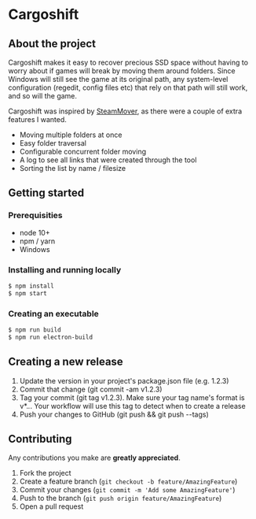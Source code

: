 # Cargoshift

## About the project

Cargoshift makes it easy to recover precious SSD space without having to worry about if games will break by moving them around folders. Since Windows will still see the game at its original path, any system-level configuration (regedit, config files etc) that rely on that path will still work, and so will the game.

Cargoshift was inspired by [SteamMover](https://www.traynier.com/software/steammover), as there were a couple of extra features I wanted.

* Moving multiple folders at once
* Easy folder traversal
* Configurable concurrent folder moving
* A log to see all links that were created through the tool
* Sorting the list by name / filesize

## Getting started

### Prerequisities

* node 10+
* npm / yarn
* Windows

### Installing and running locally

```sh
$ npm install
$ npm start
```

### Creating an executable

```sh
$ npm run build
$ npm run electron-build
```

## Creating a new release

1. Update the version in your project's package.json file (e.g. 1.2.3)
2. Commit that change (git commit -am v1.2.3)
3. Tag your commit (git tag v1.2.3). Make sure your tag name's format is v*.*.*. Your workflow will use this tag to detect when to create a release
4. Push your changes to GitHub (git push && git push --tags)

## Contributing

Any contributions you make are **greatly appreciated**.

1. Fork the project
2. Create a feature branch (`git checkout -b feature/AmazingFeature`)
3. Commit your changes (`git commit -m 'Add some AmazingFeature'`)
4. Push to the branch (`git push origin feature/AmazingFeature`)
5. Open a pull request